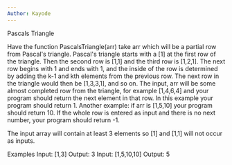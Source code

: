 ```yaml
---
Author: Kayode
---
```



Pascals Triangle

Have the function PascalsTriangle(arr) take arr which will be a partial row from Pascal's triangle. Pascal's triangle starts with a [1] at the first row of the triangle. Then the second row is [1,1] and the third row is [1,2,1]. The next row begins with 1 and ends with 1, and the inside of the row is determined by adding the k-1 and kth elements from the previous row. The next row in the triangle would then be [1,3,3,1], and so on. The input, arr will be some almost completed row from the triangle, for example [1,4,6,4] and your program should return the next element in that row. In this example your program should return 1. Another example: if arr is [1,5,10] your program should return 10. If the whole row is entered as input and there is no next number, your program should return -1.

The input array will contain at least 3 elements so [1] and [1,1] will not occur as inputs.

Examples
Input: [1,3]
Output: 3
Input: [1,5,10,10]
Output: 5